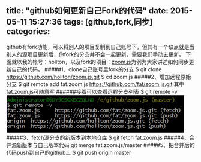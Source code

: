 title: "github如何更新自己Fork的代码"
date: 2015-05-11 15:27:36
tags: [github,fork,同步]
categories:
---
github有fork功能，可以将别人的项目复制到自己账号下，但其有一个缺点就是当别人的源项目更新后，你fork的分支并不会一起更新，需要我们手动去更新。
下面就以我的帐号：hollton，以及fork的项目：[zoom.js](https://github.com/fat/zoom.js.git)为例为大家讲述如何同步更新自己的代码。
#####1、clone自己账号里fork的分支
	$ git clone https://github.com/hollton/zoom.js.git
	$ cd zoom.js
#####2、增加远程原始分支
	$ git remote add fat.zoom.js https://github.com/fat/zoom.js.git
其中fat.zoom.js可随意写
######接着可以查看远程分支列表
	$ git remote -v
![](/img/fork.png)
#####3、fetch源分支的新版本到本地仓库
	$ git fetch fat.zoom.js
#####4、合并源新版本与自己版本代码
	git merge fat.zoom.js/master
#####5、把合并后的代码push到自己的github上
	$ git push origin master